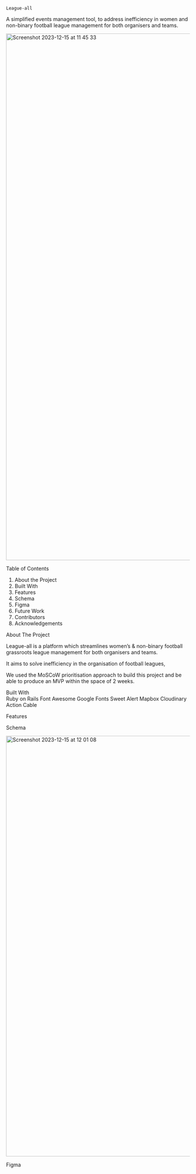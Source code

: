                                                                       League-all 

A simplified events management tool, to address inefficiency in women and non-binary football league management for both organisers and teams. 

<img width="1440" alt="Screenshot 2023-12-15 at 11 45 33" src="https://github.com/zeinaaabbb/League-all/assets/129793281/3ed067d4-56d1-42c1-9888-0c06df905e0f">


Table of Contents 

1. About the Project
2. Built With 
3. Features
4. Schema
5. Figma
6. Future Work 
7. Contributors
8. Acknowledgements 


About The Project 

League-all is a platform which streamlines women’s & non-binary football grassroots league management for both organisers and teams. 

It aims to solve inefficiency in the organisation of football leagues, 

We used the MoSCoW prioritisation approach to build this project and be able to produce an MVP within the space of 2 weeks. 

Built With  
Ruby on Rails
Font Awesome
Google Fonts 
Sweet Alert 
Mapbox
Cloudinary
Action Cable

Features 


Schema

<img width="1150" alt="Screenshot 2023-12-15 at 12 01 08" src="https://github.com/zeinaaabbb/League-all/assets/129793281/05831bba-67cc-46ae-8879-fb25831de8d3">

Figma



